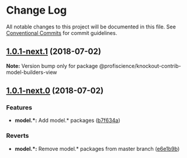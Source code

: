 # Change Log

All notable changes to this project will be documented in this file.
See [Conventional Commits](https://conventionalcommits.org) for commit guidelines.

<a name="1.0.1-next.1"></a>
## [1.0.1-next.1](https://github.com/Profiscience/knockout-contrib/compare/@profiscience/knockout-contrib-model-builders-view@1.0.1-next.0...@profiscience/knockout-contrib-model-builders-view@1.0.1-next.1) (2018-07-02)




**Note:** Version bump only for package @profiscience/knockout-contrib-model-builders-view

<a name="1.0.1-next.0"></a>
## [1.0.1-next.0](https://github.com/Profiscience/knockout-contrib/compare/@profiscience/knockout-contrib-model-builders-view@1.0.0-alpha.12...@profiscience/knockout-contrib-model-builders-view@1.0.1-next.0) (2018-07-02)


### Features

* **model.*:** Add model.* packages ([b7f634a](https://github.com/Profiscience/knockout-contrib/commit/b7f634a))


### Reverts

* **model.*:** Remove model.* packages from master branch ([e6e1b9b](https://github.com/Profiscience/knockout-contrib/commit/e6e1b9b))

